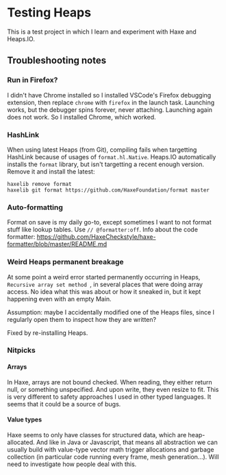 Testing Heaps
================

This is a test project in which I learn and experiment with Haxe and Heaps.IO.

Troubleshooting notes
------------------------

### Run in Firefox?

I didn't have Chrome installed so I installed VSCode's Firefox debugging extension, then replace `chrome` with `firefox` in the launch task.
Launching works, but the debugger spins forever, never attaching. Launching again does not work.
So I installed Chrome, which worked.

### HashLink

When using latest Heaps (from Git), compiling fails when targetting HashLink because of usages of `format.hl.Native`.
Heaps.IO automatically installs the `format` library, but isn't targetting a recent enough version.
Remove it and install the latest:
```
haxelib remove format
haxelib git format https://github.com/HaxeFoundation/format master
```

### Auto-formatting

Format on save is my daily go-to, except sometimes I want to not format stuff like lookup tables.
Use `// @formatter:off`.
Info about the code formatter: https://github.com/HaxeCheckstyle/haxe-formatter/blob/master/README.md

### Weird Heaps permanent breakage

At some point a weird error started permanently occurring in Heaps, `Recursive array set method `, in several places that were doing array access. No idea what this was about or how it sneaked in, but it kept happening even with an empty Main.

Assumption: maybe I accidentally modified one of the Heaps files, since I regularly open them to inspect how they are written?

Fixed by re-installing Heaps.

### Nitpicks

#### Arrays

In Haxe, arrays are not bound checked. When reading, they either return null, or something unspecified. And upon write, they even resize to fit. This is very different to safety approaches I used in other typed languages. It seems that it could be a source of bugs.

#### Value types

Haxe seems to only have classes for structured data, which are heap-allocated. And like in Java or Javascript, that means all abstraction we can usually build with value-type vector math trigger allocations and garbage collection (in particular code running every frame, mesh generation...).
Will need to investigate how people deal with this. 
